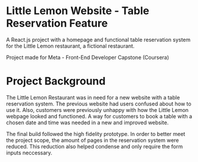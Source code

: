 # Little Lemon Website - Table Reservation Feature
A React.js project with a homepage and functional table reservation system for the Little Lemon restaurant, a fictional restaurant.

Project made for Meta - Front-End Developer Capstone (Coursera)


# Project Background
The Little Lemon Restaurant was in need for a new website with a table reservation system. The previous website had users confused about how to use it. Also, customers were previously unhappy with how the Little Lemon webpage looked and functioned. A way for customers to book a table with a chosen date and time was needed in a new and improved website.


The final build followed the high fidelity prototype. In order to better meet the project scope, the amount of pages in the reservation system were reduced. This reduction also helped condense and only require the form inputs neccessary.
</br>


